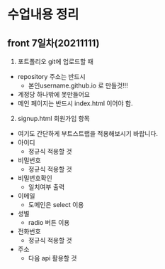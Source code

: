 # 수업내용 정리
## front 7일차(20211111)

1. 포트폴리오 git에 업로드할 때 
- repository 주소는 반드시 
  - 본인username.github.io 로 만들것!!!
- 계정당 하나밖에 못만들어요
- 메인 페이지는 반드시 index.html 이어야 함. 
2. signup.html 회원가입 항목 
- 여기도 간단하게 부트스트랩을 적용해보시기 바랍니다.
- 아이디
  - 정규식 적용할 것 
- 비밀번호
  - 정규식 적용할 것 
- 비밀번호확인 
  - 일치여부 출력 
- 이메일
  - 도메인은 select 이용
- 성별
  - radio 버튼 이용
- 전화번호
  - 정규식 적용할 것 
- 주소
  - 다음 api 활용할 것 


